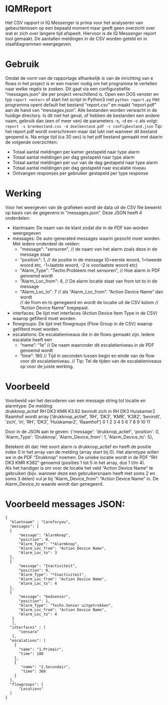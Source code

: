 # IQMReport
Het CSV rapport in IQ Messenger is prima voor het analyseren van gebeurtenissen op een bepaald moment maar geeft geen overzicht over wat er zich over langere tijd afspeelt. Hiervoor is de IQ Messenger report tool gemaakt. De aantallen meldingen in de CSV worden geteld en in staafdiagrammen weergegeven. 
# Gebruik 
Omdat de vorm van de rapportage afhankelijk is van de inrichting van e flows in het project is er een manier nodig om het programma te vertellen naar welke regels te zoeken. Dit gaat via een configuratiefile “messages.json” die per project verschillend is. 
Open een DOS venster en typ
`report <enter>` 
of start het script in Python3 met
`python report.py`
Het programma opent default het bestand “report.csv” en maakt “report.pdf” aan de hand van “messages.json”. Alle bestanden worden verwacht in de huidige directory. Is dit niet het geval, of hebben de bestanden een andere naam, gebruik dan (een of meer van) de parameters -s, -d en -c als volgt: `report -s bronbestand.csv -d doelbestand.pdf -c configbestand.json`
Tip: het report.pdf wordt overschreven maar dat lukt niet wanneer dit bestand geopend is. 
Na enige tijd (ca 30 sec) is het pdf bestand gemaakt met daarin de volgende overzichten: 
* Totaal aantal meldingen per kamer gestapeld naar type alarm 
* Totaal aantal meldingen per dag gestapeld naar type alarm 
* Totaal aantal meldingen per uur van de dag gestapeld naar type alarm 
* Totaal aantal meldingen per dag gestapeld naar escalatie niveau 
* Ontvangen responses per gebruiker gestapeld per type response 

# Werking 
Voor het weergeven van de grafieken wordt de data uit de CSV file bewerkt op basis van de gegevens in “messages.json”. Deze JSON heeft 4 onderdelen: 
* klantnaam: De naam van de klant zodat die in de PDF kan worden weergegeven  
* messages: De auto-generated messages waarin gezocht moet worden. Met iedere onderdeel de velden: 
  * "message": "sensoren",    // de naam van het alarm zoals deze in de message staat 
  * “position":  1,   // de positie in de message (0=eerste woord, 1=tweede woord etc, -1=laatste woord, -2 is voorlaatste woord etc) 
  * "Alarm_Type": "Techn.Probleem met sensoren", // Hoe alarm in PDF genoemd wordt 
  * “Alarm_Loc_from": 4,      // De alarm locatie staat van from tot to in de message 
  * "Alarm_Loc_to": 7         // als “Alarm_Loc_from”: “Action Device Name” dan wordt  
                              // de from en to genegeerd en wordt de locatie uit de CSV kolom 
                              // “Action Device Name” toegepast. 
* interfaces: De lijst met interfaces (Action Device Item Type in de CSV) waarop gefilterd moet worden. 
* flowgroups: De lijst met flowgroups (Flow Group in de CSV) waarop gefilterd moet worden. 
* escalations: De escalatieniveaus die in de flows gemaakt zijn. Iedere escalatie heeft een 
  * “name”: “1e”   // De naam waaronder dit escalatieniveau in de PDF genoemd wordt  
  * “time”: 180    // Tijd in seconden tussen begin en einde van de flow voor dit escalatieniveau.
                   // Tip: Tel de tijden van de escalatieniveaus op voor de juiste werking. 

# Voorbeeld 
Voorbeeld van het decoderen van een message string tot locatie en alarmtype: 
De melding:  
drukknop_actief RH DK3 KMR K3.82 bevindt zich in RH DK3 Huiskamer2 Raamhof 
wordt array 
[‘drukknop_actief’, ‘RH’, ‘DK3‘, ‘KMR‘, ‘K382‘, ‘bevindt‘, ‘zich‘, ‘in‘, ‘RH‘, ‘DK3‘, ‘Huiskamer2‘, ‘Raamhof‘]
   0                  1     2      3      4         5        6      7      8     9        10            11 

Door in de JSON aan te geven: 
{'message': 'drukknop_actief', 
   'position': 0, 
   'Alarm_Type': 'Drukknop', 
   'Alarm_Device_from': 1, 
   'Alarm_Device_to': 5}, 

Betekent dit dat: 
Het soort alarm is drukknop_actief en heeft de positie index 0 in het array van de melding (array start bij 0). Het alarmtype willen we in de PDF “Drukknop” noemen. De unieke locatie wordt in de PDF “RH DK3 KMR K382” genoemd (posities 1 tot 5 in het array, dus 1 t/m 4).  
Als het handiger is om voor de locatie het veld “Action Device Name” te gebruiken (bijv. wanneer deze een gebruikersnaam heeft met soms 2 en soms 3 delen) vul je bij “Alarm_Device_from”: “Action Device Name” in. De Alarm_Device_to waarde wordt dan genegeerd. 

# Voorbeeld messages JSON: 

    { 
      "klantnaam" : "Careforyou", 
      "messages": [ 
      { 
          "message": "Alarmknop", 
          "position": 0, 
          "Alarm_Type": "*Alarmknop", 
          "Alarm_Loc_from": "Action Device Name", 
          "Alarm_Loc_to": 3 
      }, 
      { 
          "message": "Inactiviteit", 
          "position": 0, 
          "Alarm_Type": "*Inactiviteit",     
          "Alarm_Loc_from": "Action Device Name", 
          "Alarm_Loc_to": 4 
      }, 
      { 
          "message": "bedsensor", 
          "position": 1, 
          "Alarm_Type": "Techn.Sensor uitgetrokken", 
          "Alarm_Loc_from": "Action Device Name", 
          "Alarm_Loc_to": 4 
       } 
       ],
      "interfaces" : [
          "sensara"
       ],
      "escalations": [ 
        {
          "name": "1.Primair", 
          "time": 180 
        }, 
        {
           "name": "2.Secundair", 
           "time": 360 
        } 
      ], 
      "flowgroups": [ 
          "Locations" 
      ]
    }

